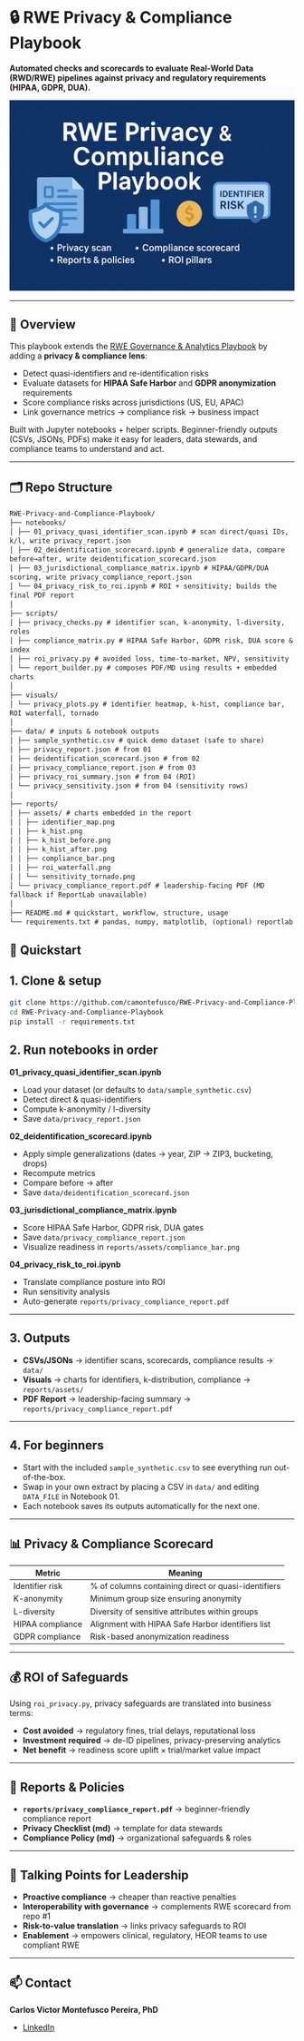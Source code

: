 # 🔒 RWE Privacy & Compliance Playbook

**Automated checks and scorecards to evaluate Real-World Data (RWD/RWE) pipelines against privacy and regulatory requirements (HIPAA, GDPR, DUA).**

![Banner](banner.png)

---

## 📖 Overview

This playbook extends the [RWE Governance & Analytics Playbook](https://github.com/camontefusco/RWE-governance-and-analytics-playbook-openFDA-clinicaltrials-CDC-OMOP-FHIR-ROI) by adding a **privacy & compliance lens**:

- Detect quasi-identifiers and re-identification risks  
- Evaluate datasets for **HIPAA Safe Harbor** and **GDPR anonymization** requirements  
- Score compliance risks across jurisdictions (US, EU, APAC)  
- Link governance metrics → compliance risk → business impact  

Built with Jupyter notebooks + helper scripts. Beginner-friendly outputs (CSVs, JSONs, PDFs) make it easy for leaders, data stewards, and compliance teams to understand and act.

---

## 🗂️ Repo Structure

```text
RWE-Privacy-and-Compliance-Playbook/
├── notebooks/
│ ├── 01_privacy_quasi_identifier_scan.ipynb # scan direct/quasi IDs, k/l, write privacy_report.json
│ ├── 02_deidentification_scorecard.ipynb # generalize data, compare before→after, write deidentification_scorecard.json
│ ├── 03_jurisdictional_compliance_matrix.ipynb # HIPAA/GDPR/DUA scoring, write privacy_compliance_report.json
│ └── 04_privacy_risk_to_roi.ipynb # ROI + sensitivity; builds the final PDF report
│
├── scripts/
│ ├── privacy_checks.py # identifier scan, k-anonymity, l-diversity, roles
│ ├── compliance_matrix.py # HIPAA Safe Harbor, GDPR risk, DUA score & index
│ ├── roi_privacy.py # avoided loss, time-to-market, NPV, sensitivity
│ └── report_builder.py # composes PDF/MD using results + embedded charts
│
├── visuals/
│ └── privacy_plots.py # identifier heatmap, k-hist, compliance bar, ROI waterfall, tornado
│
├── data/ # inputs & notebook outputs
│ ├── sample_synthetic.csv # quick demo dataset (safe to share)
│ ├── privacy_report.json # from 01
│ ├── deidentification_scorecard.json # from 02
│ ├── privacy_compliance_report.json # from 03
│ ├── privacy_roi_summary.json # from 04 (ROI)
│ └── privacy_sensitivity.json # from 04 (sensitivity rows)
│
├── reports/
│ ├── assets/ # charts embedded in the report
│ │ ├── identifier_map.png
│ │ ├── k_hist.png
│ │ ├── k_hist_before.png
│ │ ├── k_hist_after.png
│ │ ├── compliance_bar.png
│ │ ├── roi_waterfall.png
│ │ └── sensitivity_tornado.png
│ └── privacy_compliance_report.pdf # leadership-facing PDF (MD fallback if ReportLab unavailable)
│
├── README.md # quickstart, workflow, structure, usage
└── requirements.txt # pandas, numpy, matplotlib, (optional) reportlab
```
## 🚀 Quickstart

## 1. Clone & setup
```bash
git clone https://github.com/camontefusco/RWE-Privacy-and-Compliance-Playbook.git
cd RWE-Privacy-and-Compliance-Playbook
pip install -r requirements.txt
```
## 2. Run notebooks in order

**01_privacy_quasi_identifier_scan.ipynb**  
- Load your dataset (or defaults to `data/sample_synthetic.csv`)  
- Detect direct & quasi-identifiers  
- Compute k-anonymity / l-diversity  
- Save `data/privacy_report.json`  

**02_deidentification_scorecard.ipynb**  
- Apply simple generalizations (dates → year, ZIP → ZIP3, bucketing, drops)  
- Recompute metrics  
- Compare before → after  
- Save `data/deidentification_scorecard.json`  

**03_jurisdictional_compliance_matrix.ipynb**  
- Score HIPAA Safe Harbor, GDPR risk, DUA gates  
- Save `data/privacy_compliance_report.json`  
- Visualize readiness in `reports/assets/compliance_bar.png`  

**04_privacy_risk_to_roi.ipynb**  
- Translate compliance posture into ROI  
- Run sensitivity analysis  
- Auto-generate `reports/privacy_compliance_report.pdf`  

---

## 3. Outputs

- **CSVs/JSONs** → identifier scans, scorecards, compliance results → `data/`  
- **Visuals** → charts for identifiers, k-distribution, compliance → `reports/assets/`  
- **PDF Report** → leadership-facing summary → `reports/privacy_compliance_report.pdf`  

---

## 4. For beginners

- Start with the included `sample_synthetic.csv` to see everything run out-of-the-box.  
- Swap in your own extract by placing a CSV in `data/` and editing `DATA_FILE` in Notebook 01.  
- Each notebook saves its outputs automatically for the next one.  

---

## 📊 Privacy & Compliance Scorecard

| Metric            | Meaning                                               |
|-------------------|-------------------------------------------------------|
| Identifier risk   | % of columns containing direct or quasi-identifiers   |
| K-anonymity       | Minimum group size ensuring anonymity                 |
| L-diversity       | Diversity of sensitive attributes within groups       |
| HIPAA compliance  | Alignment with HIPAA Safe Harbor identifiers list     |
| GDPR compliance   | Risk-based anonymization readiness                    |

---

## 💰 ROI of Safeguards

Using `roi_privacy.py`, privacy safeguards are translated into business terms:

- **Cost avoided** → regulatory fines, trial delays, reputational loss  
- **Investment required** → de-ID pipelines, privacy-preserving analytics  
- **Net benefit** → readiness score uplift × trial/market value impact  

---

## 📑 Reports & Policies

- **`reports/privacy_compliance_report.pdf`** → beginner-friendly compliance report  
- **Privacy Checklist (md)** → template for data stewards  
- **Compliance Policy (md)** → organizational safeguards & roles  

---

## 🧭 Talking Points for Leadership

- **Proactive compliance** → cheaper than reactive penalties  
- **Interoperability with governance** → complements RWE scorecard from repo #1  
- **Risk-to-value translation** → links privacy safeguards to ROI  
- **Enablement** → empowers clinical, regulatory, HEOR teams to use compliant RWE  

---

## 📫 Contact

**Carlos Victor Montefusco Pereira, PhD**  
- [LinkedIn](https://www.linkedin.com/in/carlos-montefusco-pereira-dr/)  

